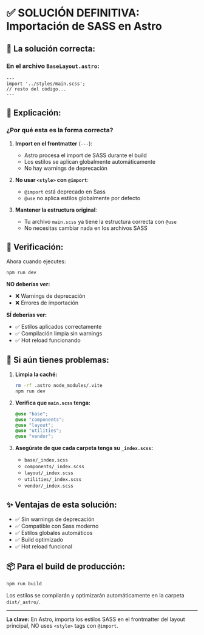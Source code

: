 # ✅ SOLUCIÓN DEFINITIVA: Importación de SASS en Astro

## 🎯 **La solución correcta:**

### **En el archivo `BaseLayout.astro`:**
```astro
---
import '../styles/main.scss';
// resto del código...
---
```

## 📝 **Explicación:**

### **¿Por qué esta es la forma correcta?**

1. **Import en el frontmatter** (`---`):
   - Astro procesa el import de SASS durante el build
   - Los estilos se aplican globalmente automáticamente
   - No hay warnings de deprecación

2. **No usar `<style>` con `@import`**:
   - `@import` está deprecado en Sass
   - `@use` no aplica estilos globalmente por defecto

3. **Mantener la estructura original**:
   - Tu archivo `main.scss` ya tiene la estructura correcta con `@use`
   - No necesitas cambiar nada en los archivos SASS

## 🚀 **Verificación:**

Ahora cuando ejecutes:
```bash
npm run dev
```

**NO deberías ver:**
- ❌ Warnings de deprecación
- ❌ Errores de importación

**SÍ deberías ver:**
- ✅ Estilos aplicados correctamente
- ✅ Compilación limpia sin warnings
- ✅ Hot reload funcionando

## 🔧 **Si aún tienes problemas:**

1. **Limpia la caché:**
   ```bash
   rm -rf .astro node_modules/.vite
   npm run dev
   ```

2. **Verifica que `main.scss` tenga:**
   ```scss
   @use "base";
   @use "components";
   @use "layout";
   @use "utilities";
   @use "vendor";
   ```

3. **Asegúrate de que cada carpeta tenga su `_index.scss`:**
   - `base/_index.scss`
   - `components/_index.scss`
   - `layout/_index.scss`
   - `utilities/_index.scss`
   - `vendor/_index.scss`

## ✨ **Ventajas de esta solución:**

- ✅ Sin warnings de deprecación
- ✅ Compatible con Sass moderno
- ✅ Estilos globales automáticos
- ✅ Build optimizado
- ✅ Hot reload funcional

## 📦 **Para el build de producción:**

```bash
npm run build
```

Los estilos se compilarán y optimizarán automáticamente en la carpeta `dist/_astro/`.

---

**La clave:** En Astro, importa los estilos SASS en el frontmatter del layout principal, NO uses `<style>` tags con `@import`.
